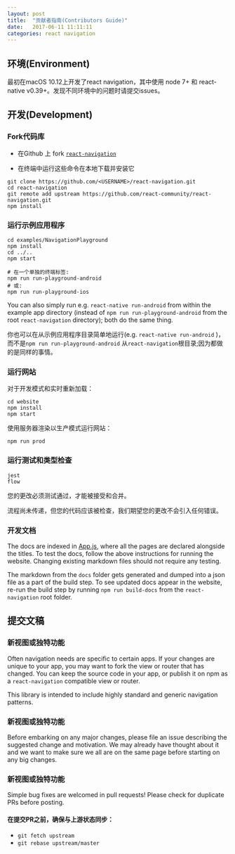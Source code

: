 ```yaml
---
layout: post
title:  "贡献者指南(Contributors Guide)"
date:   2017-06-11 11:11:11
categories: react navigation
---
```


## 环境(Environment)

最初在macOS 10.12上开发了react navigation，其中使用 node 7+ 和 react-native v0.39+。发现不同环境中的问题时请提交issues。

## 开发(Development)

### Fork代码库

- 在Github 上 fork [`react-navigation`](https://github.com/react-community/react-navigation)

- 在终端中运行这些命令在本地下载并安装它

```
git clone https://github.com/<USERNAME>/react-navigation.git
cd react-navigation
git remote add upstream https://github.com/react-community/react-navigation.git
npm install
```

### 运行示例应用程序

```
cd examples/NavigationPlayground
npm install
cd ../..
npm start

# 在一个单独的终端标签:
npm run run-playground-android
# 或:
npm run run-playground-ios
```

You can also simply run e.g. `react-native run-android` from within the example app directory (instead of `npm run run-playground-android` from the root `react-navigation` directory); both do the same thing.

你也可以在从示例应用程序目录简单地运行(e.g. `react-native run-android` )，而不是`npm run run-playground-android` 从`react-navigation`根目录;因为都做的是同样的事情。

### 运行网站

对于开发模式和实时重新加载：

```
cd website
npm install
npm start
```

使用服务器渲染以生产模式运行网站：

```
npm run prod
```

### 运行测试和类型检查

```
jest
flow
```

您的更改必须测试通过，才能被接受和合并。

流程尚未传递，但您的代码应该被检查，我们期望您的更改不会引入任何错误。

### 开发文档

The docs are indexed in [App.js](https://github.com/react-community/react-navigation/blob/master/website/src/App.js), where all the pages are declared alongside the titles. To test the docs, follow the above instructions for running the website. Changing existing markdown files should not require any testing.

The markdown from the `docs` folder gets generated and dumped into a json file as a part of the build step. To see updated docs appear in the website, re-run the build step by running `npm run build-docs` from the `react-navigation` root folder.

## 提交文稿

### 新视图或独特功能

Often navigation needs are specific to certain apps. If your changes are unique to your app, you may want to fork the view or router that has changed. You can keep the source code in your app, or publish it on npm as a `react-navigation` compatible view or router.

This library is intended to include highly standard and generic navigation patterns.

### 新视图或独特功能

Before embarking on any major changes, please file an issue describing the suggested change and motivation. We may already have thought about it and we want to make sure we all are on the same page before starting on any big changes.

### 新视图或独特功能

Simple bug fixes are welcomed in pull requests! Please check for duplicate PRs before posting.

#### 在提交PR之前，确保与上游状态同步：

- `git fetch upstream`
- `git rebase upstream/master`
